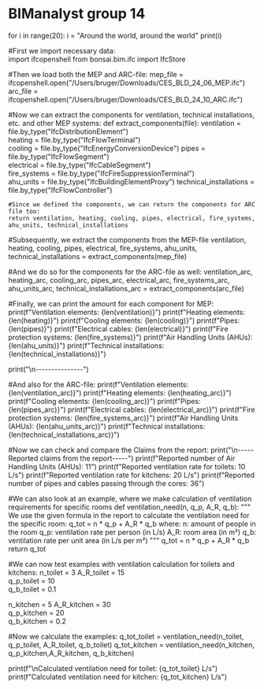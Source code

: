 # BIManalyst group 14
for i in range(20):
    i = "Around the world, around the world"
    print(i)

#First we import necessary data:    
import ifcopenshell
from bonsai.bim.ifc import IfcStore

#Then we load both the MEP and ARC-file:
mep_file = ifcopenshell.open("/Users/bruger/Downloads/CES_BLD_24_06_MEP.ifc")
arc_file = ifcopenshell.open("/Users/bruger/Downloads/CES_BLD_24_10_ARC.ifc")

#Now we can extract the components for ventilation, technical installations, etc. and other MEP systems:
def extract_components(file):
    ventilation = file.by_type("IfcDistributionElement")  
    heating = file.by_type("IfcFlowTerminal")  
    cooling = file.by_type("IfcEnergyConversionDevice") 
    pipes = file.by_type("IfcFlowSegment")  
    electrical = file.by_type("IfcCableSegment")  
    fire_systems = file.by_type("IfcFireSuppressionTerminal")  
    ahu_units = file.by_type("IfcBuildingElementProxy") 
    technical_installations = file.by_type("IfcFlowController")
    
    #Since we defined the components, we can return the components for ARC file too:
    return ventilation, heating, cooling, pipes, electrical, fire_systems, ahu_units, technical_installations

#Subsequently, we extract the components from the MEP-file
ventilation, heating, cooling, pipes, electrical, fire_systems, ahu_units, technical_installations = extract_components(mep_file)

#And we do so for the components for the ARC-file as well:
ventilation_arc, heating_arc, cooling_arc, pipes_arc, electrical_arc, fire_systems_arc, ahu_units_arc, technical_installations_arc = extract_components(arc_file) 

#Finally, we can print the amount for each component for MEP:
print(f"Ventilation elements: {len(ventilation)}")
print(f"Heating elements: {len(heating)}")
print(f"Cooling elements: {len(cooling)}")
print(f"Pipes: {len(pipes)}")
print(f"Electrical cables: {len(electrical)}")
print(f"Fire protection systems: {len(fire_systems)}")
print(f"Air Handling Units (AHUs): {len(ahu_units)}")
print(f"Technical installations: {len(technical_installations)}")

print("\n---------------")


#And also for the ARC-file:
print(f"Ventilation elements: {len(ventilation_arc)}")
print(f"Heating elements: {len(heating_arc)}")
print(f"Cooling elements: {len(cooling_arc)}")
print(f"Pipes: {len(pipes_arc)}")
print(f"Electrical cables: {len(electrical_arc)}")
print(f"Fire protection systems: {len(fire_systems_arc)}")
print(f"Air Handling Units (AHUs): {len(ahu_units_arc)}")
print(f"Technical installations: {len(technical_installations_arc)}")

#Now we can check and compare the Claims from the report:
print("\n-----Reported claims from the report-----")
print(f"Reported number of Air Handling Units (AHUs): 11")
print(f"Reported ventilation rate for toilets: 10 L/s")
print(f"Reported ventilation rate for kitchens: 20 L/s")
print(f"Reported number of pipes and cables passing through the cores: 36")

#We can also look at an example, where we make calculation of ventilation requirements for specific rooms
def ventilation_need(n, q_p, A_R, q_b):
    """
    We use the given formula in the report to calculate the ventilation need for the specific room:
    q_tot = n * q_p + A_R * q_b
    where:
    n: amount of people in the room
    q_p: ventilation rate per person (in L/s)
    A_R: room area (in m²)
    q_b: ventilation rate per unit area (in L/s per m²)
    """
    q_tot = n * q_p + A_R * q_b
    return q_tot

#We can now test examples with ventilation calculation for toilets and kitchens:
n_toilet = 3
A_R_toilet = 15  
q_p_toilet = 10  
q_b_toilet = 0.1 

n_kitchen = 5
A_R_kitchen = 30  
q_p_kitchen = 20  
q_b_kitchen = 0.2 

#Now we calculate the examples:
q_tot_toilet = ventilation_need(n_toilet, q_p_toilet, A_R_toilet, q_b_toilet)
q_tot_kitchen = ventilation_need(n_kitchen, q_p_kitchen,A_R_kitchen, q_b_kitchen)

print(f"\nCalculated ventilation need for toilet: {q_tot_toilet} L/s")
print(f"Calculated ventilation need for kitchen: {q_tot_kitchen} L/s")
